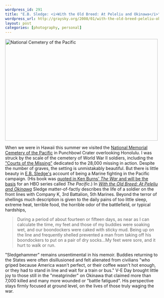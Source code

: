 ```yaml
--- 
wordpress_id: 291
title: "E.B. Sledge: <i>With the Old Breed: At Peleliu and Okinawa</i>"
wordpress_url: http://graysky.org/2008/01/with-the-old-breed-peleliu-okinawa/
layout: post
categories: [photography, personal]
---
```

<div class="flickr-frame-centered"><a href="http://www.flickr.com/photos/downtree/554684396/" title="National Cemetery of the Pacific"><img src="http://farm2.static.flickr.com/1423/554684396_6175f90c8b.jpg" class="flickr-photo" width="500" height="333" alt="National Cemetery of the Pacific"/></a>
</div>

When we were in Hawaii this summer we visited the <a href="http://en.wikipedia.org/wiki/National_Memorial_Cemetery_of_the_Pacific">National Memorial Cemetery of the Pacific</a> in Punchbowl Crater overlooking Honolulu. I was struck by the scale of the cemetery of World War II soldiers, including the <a href="http://www.flickr.com/photos/downtree/554985805/in/set-72157600320184883/">"Courts of the Missing"</a> dedicated to the 28,000 missing in action. Despite the number of graves, the setting is unmistakably beautiful. But there is little beauty in <a href="http://en.wikipedia.org/wiki/Eugene_Sledge">E.B. Sledge's</a> account of being a Marine fighting in the Pacific campaign. (His book was <a href="http://graysky.org/2007/10/ken-burns-the-war/">quoted in Ken Burns' <i>The War</i> and will be the basis</a> for an HBO series called <i>The Pacific</i>.) In <a href="http://www.amazon.com/dp/0891419195/ref=nosim?tag=mikechampion"><i>With the Old Breed: At Peleliu and Okinawa</i></a> Sledge matter-of-factly describes the life of a soldier on the front lines with Company K, 3rd Battalion, 5th Marines. Beyond the terror of shellings much description is given to the daily pains of too little sleep, extreme heat, terrible food, the horrible odor of the battlefield, or typical hardships,

<blockquote>
During a period of about fourteen or fifteen days, as near as I can calculate the time, my feet and those of my buddies were soaking wet, and our boondockers were caked with sticky mud. Being up on the line and frequently shelled prevented a man from taking off his boondockers to put on a pair of dry socks...My feet were sore, and it hurt to walk or run.
</blockquote>

"Sledgehammer" remains unsentimental in his memoir. Buddies returning to the States were often disillusioned and felt alienated from civilians "who griped because America wasn't perfect, or their coffee wasn't hot enough, or they had to stand in line and wait for a train or bus." V-E Day brought little joy to those still in the "meatgrinder" on Okinawa that claimed more than 7,000 killed and many more wounded or "battle fatigued". His perspective stays firmly focused at ground level, on the lives of those truly waging the war. 
